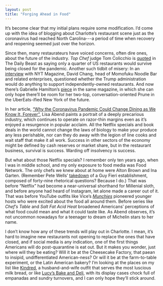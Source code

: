 ```yaml
---
layout: post
title: "Forging Ahead in Food"
---
```

It’s become clear that my initial plans require some modification. I’d come up with the idea of blogging about Charlotte’s restaurant scene just as the coronavirus had reached North Carolina---a period of time when recovery and reopening seemed just over the horizon. 

Since then, many restaurateurs have voiced concerns, often dire ones, about the future of the industry. *Top Chef* judge Tom Colicchio is [quoted](https://www.thedailybeast.com/top-chef-host-tom-colicchio-warns-coronavirus-could-kill-75-percent-of-restaurants) in The Daily Beast as saying only a quarter of US restaurants would survive being closed for the pandemic. Another such tidbit of misery: In an [interview](https://www.nytimes.com/interactive/2020/03/27/magazine/david-chang-restaurants-covid19.html) with NYT Magazine, David Chang, head of Momofuku Noodle Bar and related enterprises, questioned whether the Trump administration would do anything to support independently-owned restaurants. And now there’s Gabrielle Hamilton’s [piece](https://www.nytimes.com/2020/04/23/magazine/closing-prune-restaurant-covid.html) in the same magazine, in which she can only hope there’ll be room for her two-top, conversation-oriented Prune in the UberEats-ified New York of the future.

In her article, [“Why the Coronavirus Pandemic Could Change Dining as We Know It, Forever”](https://www.vanityfair.com/style/2020/03/why-the-coronavirus-pandemic-could-change-dining-as-we-know-it-forever), Lisa Abend paints a portrait of a deeply precarious industry, which continues to operate on razor-thin margins even as it’s enjoyed a resurgence in popular acclaim. All the Netflix specials and book deals in the world cannot change the laws of biology to make your produce any less perishable, nor can they do away with the legion of line cooks and wait staff that make it all work. Success in other sectors of the economy might be defined by cash reserves or market share, but in the restaurant business, survival is success. Warding off insolvency is success.

But what about those Netflix specials? I remember only ten years ago, when I was in middle school, and my only exposure to food media was Food Network. The only chefs we knew about at home were Alton Brown and Ina Garten. (Remember Pete Wells’ [takedown](https://www.nytimes.com/2012/11/14/dining/reviews/restaurant-review-guys-american-kitchen-bar-in-times-square.html) of a Guy Fieri establishment, composed of forty-nine rhetorical questions? Because I do.) That was before “Netflix” had become a near-universal shorthand for Millenial sloth, and before anyone had heard of Instagram, let alone made a career out of it. That was before YouTube outfits like Vice’s [*Munchies*](https://www.youtube.com/watch?v=Z0xDAUXPc8c) pioneered younger hosts who were excited about the food all around them. Before series like *Chef’s Table* and *Salt Fat Acid Heat* broadened Americans’ perceptions of what food could mean and what it could taste like. As Abend observes, it’s not uncommon nowadays for a teenager to dream of Michelin stars to her name.

I don’t know how any of these trends will play out in Charlotte. I mean, it’s hard to imagine new restaurants not opening to replace the ones that have closed, and if social media is any indication, one of the first things Americans will do post-quarantine is eat out. But it makes you wonder, just where will they be eating? Will it be at the Cheesecake Factory, that paean to insipid, undifferentiated American-ness? Or will it be at the farm-to-table experiment, or the Latin American bakery? I’m looking at the places on my list like [Kindred](https://www.bonappetit.com/restaurants-travel/best-new-restaurants/article/kindred-no-7), a husband-and-wife outfit that serves the most luscious milk bread, or like [Lucy’s Bake and Deli](https://www.yelp.com/biz/lucys-bake-and-deli-stallings), with its display cases chock full of empanadas and sundry turnovers, and I can only hope they’ll stick around.
